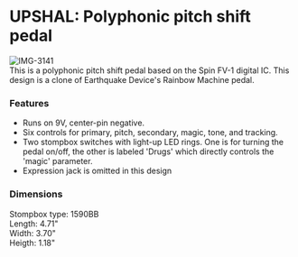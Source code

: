 # UPSHAL: Polyphonic pitch shift pedal
![IMG-3141](https://github.com/ecruz480/guitar-pedals/assets/6435014/754b915f-c1d6-4d9b-ac5c-1a15ecdc051e)  
This is a polyphonic pitch shift pedal based on the Spin FV-1 digital IC. This design is a clone of Earthquake Device's Rainbow Machine pedal.

### Features
- Runs on 9V, center-pin negative.  
- Six controls for primary, pitch, secondary, magic, tone, and tracking.
- Two stompbox switches with light-up LED rings. One is for turning the pedal on/off, the other is labeled 'Drugs' which directly controls the 'magic' parameter.
- Expression jack is omitted in this design

### Dimensions
Stompbox type: 1590BB  
Length: 4.71"  
Width: 3.70"  
Heigth: 1.18"  
